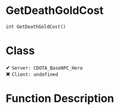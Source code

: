 # GetDeathGoldCost
```
int GetDeathGoldCost()
```
# Class
✔ `Server: CDOTA_BaseNPC_Hero`  
✖ `Client: undefined`  

# Function Description

